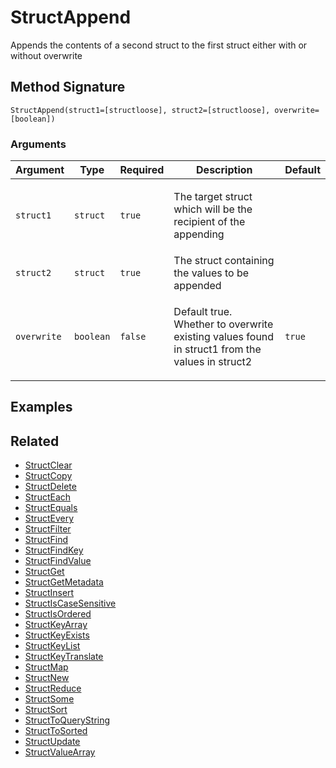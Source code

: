 # StructAppend

Appends the contents of a second struct to the first struct either with or without overwrite

## Method Signature

```
StructAppend(struct1=[structloose], struct2=[structloose], overwrite=[boolean])
```

### Arguments

| Argument    | Type      | Required | Description                                                                                              | Default |
| ----------- | --------- | -------- | -------------------------------------------------------------------------------------------------------- | ------- |
| `struct1`   | `struct`  | `true`   | <p>The target struct which will be the recipient of the<br>appending</p>                                 |         |
| `struct2`   | `struct`  | `true`   | The struct containing the values to be appended                                                          |         |
| `overwrite` | `boolean` | `false`  | <p>Default true. Whether to overwrite existing values found<br>in struct1 from the values in struct2</p> | `true`  |

## Examples

## Related

* [StructClear](structclear.md)
* [StructCopy](structcopy.md)
* [StructDelete](structdelete.md)
* [StructEach](structeach.md)
* [StructEquals](structequals.md)
* [StructEvery](structevery.md)
* [StructFilter](structfilter.md)
* [StructFind](structfind.md)
* [StructFindKey](structfindkey.md)
* [StructFindValue](structfindvalue.md)
* [StructGet](structget.md)
* [StructGetMetadata](structgetmetadata.md)
* [StructInsert](structinsert.md)
* [StructIsCaseSensitive](structiscasesensitive.md)
* [StructIsOrdered](structisordered.md)
* [StructKeyArray](structkeyarray.md)
* [StructKeyExists](structkeyexists.md)
* [StructKeyList](structkeylist.md)
* [StructKeyTranslate](structkeytranslate.md)
* [StructMap](structmap.md)
* [StructNew](structnew.md)
* [StructReduce](structreduce.md)
* [StructSome](structsome.md)
* [StructSort](structsort.md)
* [StructToQueryString](structtoquerystring.md)
* [StructToSorted](structtosorted.md)
* [StructUpdate](structupdate.md)
* [StructValueArray](structvaluearray.md)

